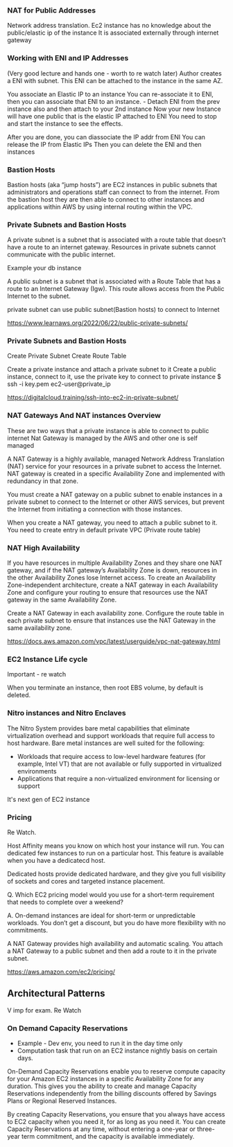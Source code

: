 ### NAT for Public Addresses

Network address translation. Ec2 instance has no knowledge about the public/elastic ip of the instance
It is associated externally through internet gateway

### Working with ENI and IP Addresses
(Very good lecture and hands one - worth to re watch later)
Author creates a ENI with subnet.
This ENI can be attached to the instance in the same AZ.

You associate an Elastic IP to an instance
You can re-associate it to ENI, then you can associate that ENI to an instance.
    - Detach ENI from the prev instance also and then attach to your 2nd instance
Now your new Instance will have one public that is the elastic IP attached to ENI
You need to stop and start the instance to see the effects.

After you are done, you can diassociate the IP addr from ENI
You can release the IP from Elastic IPs
Then you can delete the ENI and then instances

### Bastion Hosts

Bastion hosts (aka “jump hosts”) are EC2 instances in public subnets that administrators and operations staff can connect to from the internet. From the bastion host they are then able to connect to other instances and applications within AWS by using internal routing within the VPC.



### Private Subnets and Bastion Hosts

A private subnet is a subnet that is associated with a route table that doesn’t have a route to an internet gateway. Resources in private subnets cannot communicate with the public internet.

Example your db instance

A public subnet is a subnet that is associated with a Route Table that has a route to an Internet Gateway (Igw). This route allows access from the Public Internet to the subnet.

private subnet can use public subnet(Bastion hosts) to connect to Internet

https://www.learnaws.org/2022/06/22/public-private-subnets/

### Private Subnets and Bastion Hosts   

Create Private Subnet
Create Route Table

Create a private instance and attach a private subnet to it
Create a public instance, connect to it, use the private key to connect to private instance
\$ ssh -i key.pem ec2-user@private_ip

https://digitalcloud.training/ssh-into-ec2-in-private-subnet/

### NAT Gateways And NAT instances Overview

These are two ways that a private instance is able to connect to public internet
Nat Gateway is managed by the AWS and other one is self managed

A NAT Gateway is a highly available, managed Network Address Translation (NAT) service for your resources in a private subnet to access the Internet. NAT gateway is created in a specific Availability Zone and implemented with redundancy in that zone.

You must create a NAT gateway on a public subnet to enable instances in a private subnet to connect to the Internet or other AWS services, but prevent the Internet from initiating a connection with those instances.

When you create a NAT gateway, you need to attach a public subnet to it.
You need to create entry in default private VPC (Private route table)

### NAT High Availability

If you have resources in multiple Availability Zones and they share one NAT gateway, and if the NAT gateway’s Availability Zone is down, resources in the other Availability Zones lose Internet access. To create an Availability Zone-independent architecture, create a NAT gateway in each Availability Zone and configure your routing to ensure that resources use the NAT gateway in the same Availability Zone.

Create a NAT Gateway in each availability zone. Configure the route table in each private subnet to ensure that instances use the NAT Gateway in the same availability zone.

https://docs.aws.amazon.com/vpc/latest/userguide/vpc-nat-gateway.html

### EC2 Instance Life cycle

Important - re watch

When you terminate an instance, then root EBS volume, by default is deleted.

### Nitro instances and Nitro Enclaves

The Nitro System provides bare metal capabilities that eliminate virtualization overhead and support workloads that require full access to host hardware. Bare metal instances are well suited for the following:
* Workloads that require access to low-level hardware features (for example, Intel VT) that are not available or fully supported in virtualized environments
* Applications that require a non-virtualized environment for licensing or support

It's next gen of EC2 instance

### Pricing

Re Watch.

Host Affinity means you know on which host your instance will run.
You can dedicated few instances to run on a particular host.
This feature is available when you have a dedicatecd host.

Dedicated hosts provide dedicated hardware, and they give you full visibility of sockets and cores and targeted instance placement.

Q. Which EC2 pricing model would you use for a short-term requirement that needs to complete over a weekend?

A. On-demand instances are ideal for short-term or unpredictable workloads. You don’t get a discount, but you do have more flexibility with no commitments.

A NAT Gateway provides high availability and automatic scaling. You attach a NAT Gateway to a public subnet and then add a route to it in the private subnet.

https://aws.amazon.com/ec2/pricing/



## Architectural Patterns
V imp for exam. Re Watch

### On Demand Capacity Reservations

* Example - Dev env, you need to run it in the day time only
* Computation task that run on an EC2 instance nightly basis on certain days.

On-Demand Capacity Reservations enable you to reserve compute capacity for your Amazon EC2 instances in a specific Availability Zone for any duration. This gives you the ability to create and manage Capacity Reservations independently from the billing discounts offered by Savings Plans or Regional Reserved Instances.


By creating Capacity Reservations, you ensure that you always have access to EC2 capacity when you need it, for as long as you need it. You can create Capacity Reservations at any time, without entering a one-year or three-year term commitment, and the capacity is available immediately.




